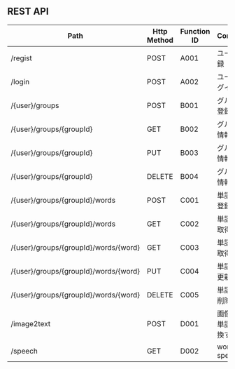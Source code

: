 ## REST API

| Path                                  | Http Method | Function ID | Comment                |
| ------------------------------------- | ----------- | ----------- | ---------------------- |
| /regist                               | POST        | A001        | ユーザ登録             |
| /login                                | POST        | A002        | ユーザログイン         |
| /{user}/groups                        | POST        | B001        | グループ登録           |
| /{user}/groups/{groupId}              | GET         | B002        | グループ情報取得       |
| /{user}/groups/{groupId}              | PUT         | B003        | グループ情報変更       |
| /{user}/groups/{groupId}              | DELETE      | B004        | グループ情報削除       |
| /{user}/groups/{groupId}/words        | POST        | C001        | 単語一括登録           |
| /{user}/groups/{groupId}/words        | GET         | C002        | 単語一覧取得           |
| /{user}/groups/{groupId}/words/{word} | GET         | C003        | 単語情報取得           |
| /{user}/groups/{groupId}/words/{word} | PUT         | C004        | 単語情報更新           |
| /{user}/groups/{groupId}/words/{word} | DELETE      | C005        | 単語情報削除           |
| /image2text                           | POST        | D001        | 画像から単語に変換する |
| /speech                               | GET         | D002        | word to speech         |
